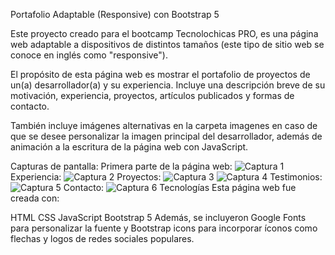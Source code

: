Portafolio Adaptable (Responsive) con Bootstrap 5

Este proyecto creado para el bootcamp Tecnolochicas PRO, es una página web adaptable a dispositivos de distintos tamaños (este tipo de sitio web se conoce en inglés como "responsive").

El propósito de esta página web es mostrar el portafolio de proyectos de un(a) desarrollador(a) y su experiencia. Incluye una descripción breve de su motivación, experiencia, proyectos, artículos publicados y formas de contacto.

También incluye imágenes alternativas en la carpeta imagenes en caso de que se desee personalizar la imagen principal del desarrollador, además de animación a la escritura de la página web con JavaScript.

Capturas de pantalla:
Primera parte de la página web:
![Captura 1](https://github.com/Janet-Alfaro/Janet-Alfaro/assets/125761955/b380e680-97f8-4463-9ba1-5092c768ec50)
Experiencia:
![Captura 2](https://github.com/Janet-Alfaro/Janet-Alfaro/assets/125761955/c17a77e0-cce8-47bb-a04d-9adbdfd31483)
Proyectos:
![Captura 3](https://github.com/Janet-Alfaro/Janet-Alfaro/assets/125761955/d66fde8b-60bf-49ae-bafc-6583068abfe7)
![Captura 4](https://github.com/Janet-Alfaro/Janet-Alfaro/assets/125761955/e7260d67-60b9-4024-bf66-a4c31a7dab6e)
Testimonios:
![Captura 5](https://github.com/Janet-Alfaro/Janet-Alfaro/assets/125761955/78d60d78-97e4-4375-9490-3f8616a0b2c7)
Contacto:
![Captura 6](https://github.com/Janet-Alfaro/Janet-Alfaro/assets/125761955/9063996d-9a0f-4a11-891e-e24c39dc5ee4)
Tecnologías
Esta página web fue creada con:

HTML
CSS
JavaScript
Bootstrap 5
Además, se incluyeron Google Fonts para personalizar la fuente y Bootstrap icons para incorporar íconos como flechas y logos de redes sociales populares.
